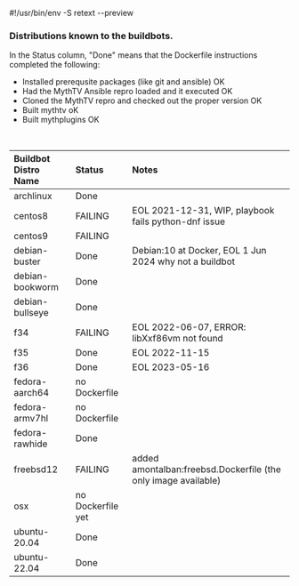 #!/usr/bin/env -S retext --preview

### Distributions known to the buildbots.

In the Status column, "Done" means that the Dockerfile instructions
completed the following:

- Installed prerequsite packages (like git and ansible) OK
- Had the MythTV Ansible repro loaded and it executed OK
- Cloned the MythTV repro and checked out the proper version OK
- Built mythtv oK
- Built mythplugins OK
<br/>

Buildbot Distro Name | Status | Notes
:--------------------|:-------|:------------------------------------------------------
archlinux | Done
centos8 | FAILING | EOL 2021-12-31, WIP, playbook fails python-dnf issue
centos9 | FAILING
debian-buster | Done | Debian:10 at Docker, EOL 1 Jun 2024 why not a buildbot
debian-bookworm | Done
debian-bullseye | Done
f34 | FAILING | EOL 2022-06-07, ERROR: libXxf86vm not found
f35 | Done | EOL 2022-11-15
f36 | Done | EOL 2023-05-16
fedora-aarch64 | no Dockerfile |
fedora-armv7hl | no Dockerfile |
fedora-rawhide | Done |
freebsd12 | FAILING | added amontalban:freebsd.Dockerfile (the only image available)
osx | no Dockerfile yet |
ubuntu-20.04 | Done |
ubuntu-22.04 | Done |
